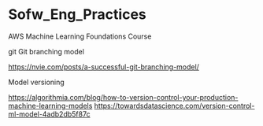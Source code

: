 # Sofw_Eng_Practices
 AWS Machine Learning Foundations Course

git Git branching model

https://nvie.com/posts/a-successful-git-branching-model/

Model versioning

https://algorithmia.com/blog/how-to-version-control-your-production-machine-learning-models
https://towardsdatascience.com/version-control-ml-model-4adb2db5f87c
